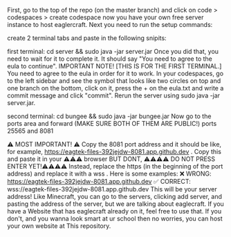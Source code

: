 First, go to the top of the repo (on the master branch) and click on code > codespaces > create codespace now you have your own free server instance to host eaglercraft. Next you need to run the setup commands:

create 2 terminal tabs and paste in the following snipits:

first terminal: cd server && sudo java -jar server.jar Once you did that, you need to wait for it to complete it. It should say "You need to agree to the eula to continue". IMPORTANT NOTE! [THIS IS FOR THE FIRST TERMINAL.] You need to agree to the eula in order for it to work. In your codespaces, go to the left sidebar and see the symbol that looks like two circles on top and one branch on the bottom, click on it, press the + on the eula.txt and write a commit message and click "commit". Rerun the server using sudo java -jar server.jar.

second terminal: cd bungee && sudo java -jar bungee.jar Now go to the ports area and forward (MAKE SURE BOTH OF THEM ARE PUBLIC!) ports 25565 and 8081

⚠ MOST IMPORTANT! ⚠
Copy the 8081 port address and it should be like, for example, https://eagtek-files-392jejdw-8081.app.github.dev . Copy this and paste it in your ⚠⚠⚠ browser BUT DONT, ⚠⚠⚠⚠ DO NOT PRESS ENTER YET!⚠⚠⚠⚠ Instead, replace the https (in the beginning of the port address) and replace it with a wss . Here is some examples: ❌ WRONG: https://eagtek-files-392jejdw-8081.app.github.dev ✅ CORRECT: wss://eagtek-files-392jejdw-8081.app.github.dev This will be your server address! Like Minecraft, you can go to the servers, clicking add server, and pasting the address of the server, but we are talking about eaglecraft. If you have a Website that has eaglecraft already on it, feel free to use that. If you don't, and you wanna look smart at ur school then no worries, you can host your own website at This repository.
